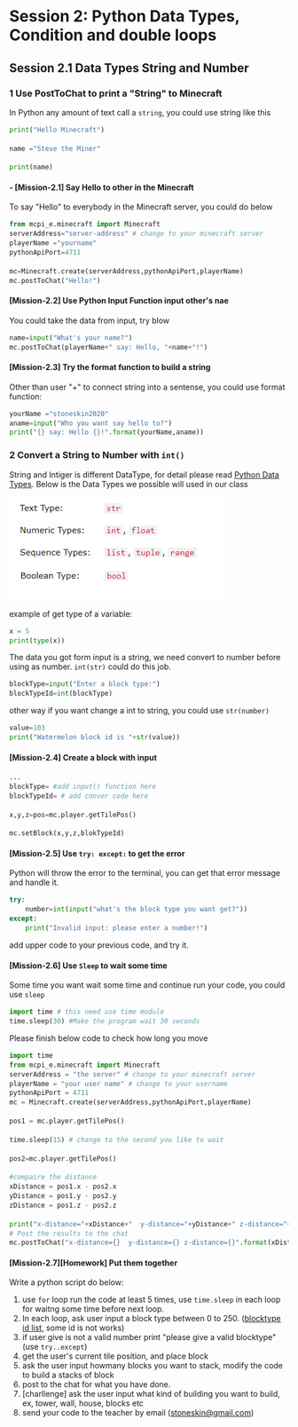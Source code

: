 # Session 2: Python Data Types, Condition and double loops

## Session 2.1 Data Types String and Number

### 1 Use PostToChat to print a "String" to Minecraft

In Python any amount of text call a `string`, you could use string like this

```python
print("Hello Minecraft")

name ="Steve the Miner"

print(name)
```

#### - [Mission-2.1] Say Hello to other in the Minecraft

To say "Hello" to everybody in the Minecraft server, you could do below

```python
from mcpi_e.minecraft import Minecraft
serverAddress="server-address" # change to your minecraft server
playerName ="yourname"
pythonApiPort=4711

mc=Minecraft.create(serverAddress,pythonApiPort,playerName)
mc.postToChat("Hello!")

```

#### [Mission-2.2] Use Python Input Function input other's nae

You could take the data from input, try blow

```python
name=input("What's your name?")
mc.postToChat(playerName+" say: Hello, "+name+"!")
```

#### [Mission-2.3] Try the format function to build a string

Other than user "+" to connect string into a sentense, you could use format function:

```python
yourName ="stoneskin2020"
aname=input("Who you want say hello to?")
print("{} say: Hello {}!".format(yourName,aname))
```

### 2 Convert a String to Number with `int()`

String and Intiger is different DataType, for detail please read [Python Data Types](https://www.w3schools.com/python/python_datatypes.asp).
Below is the Data Types we possible will used in our class

![datatypes](datatypes.jpg)

example of get type of a variable:

```python
x = 5
print(type(x))
```

The data you got form input is a string, we need convert to number before using as number. `int(str)` could do this job.

```python
blockType=input("Enter a block type:")
blockTypeId=int(blockType)

```

other way if you want change a int to string, you could use `str(number)`

```python
value=103
print("Watermelon block id is "+str(value))
```

#### [Mission-2.4] Create a block with input

```python
...
blockType= #add input() function here
blockTypeId= # add conver code here

x,y,z=pos=mc.player.getTilePos()

mc.setBlock(x,y,z,blokTypeId)

```

#### [Mission-2.5] Use `try: except:` to get the error

Python will throw the error to the terminal, you can get that error message and handle it.

```python
try:
    number=int(input("what's the block type you want get?"))
except:
    print("Invalid input: please enter a number!")
```

add upper code to your previous code, and try it.

#### [Mission-2.6] Use `Sleep` to wait some time

Some time you want wait some time and continue run your code, you could use `sleep`

```python
import time # this need use time module
time.sleep(30) #Make the program wait 30 seconds
```

Please finish below code to check how long you move

```python
import time
from mcpi_e.minecraft import Minecraft
serverAddress = "the server" # change to your minecraft server
playerName = "your user name" # change to your username
pythonApiPort = 4711
mc = Minecraft.create(serverAddress,pythonApiPort,playerName)

pos1 = mc.player.getTilePos()

time.sleep(15) # change to the second you like to wait

pos2=mc.player.getTilePos()

#compaire the distance
xDistance = pos1.x - pos2.x
yDistance = pos1.y - pos2.y
zDistance = pos1.z - pos2.z

print("x-distance="+xDistance+"  y-distance="+yDistance+" z-distance="+zDistance)
# Post the results to the chat
mc.postToChat("x-distance={}  y-distance={} z-distance={}".format(xDistance,yDistance,zDistance))
```

#### [Mission-2.7][Homework] Put them together

Write a python script do below:

1. use `for` loop run the code at least 5 times, use `time.sleep` in each loop for waitng some time before next loop.
2. In each loop, ask user input a block type between 0 to 250. ([blocktype id list](https://minecraft-ids.grahamedgecombe.com/), some id is not works)
3. if user give is not a valid number print "please give a valid blocktype" (use `try..except`)
4. get the user's current tile position, and place block
5. ask the user input howmany blocks you want to stack, modify the code to build a stacks of block
6. post to the chat for what you have done.
7. [charllenge] ask the user input what kind of building you want to build, ex, tower, wall, house, blocks etc
8. send your code to the teacher by email (stoneskin@gmail.com)
